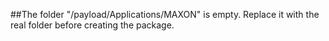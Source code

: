 ##The folder "/payload/Applications/MAXON" is empty. Replace it with the real folder before creating the package.